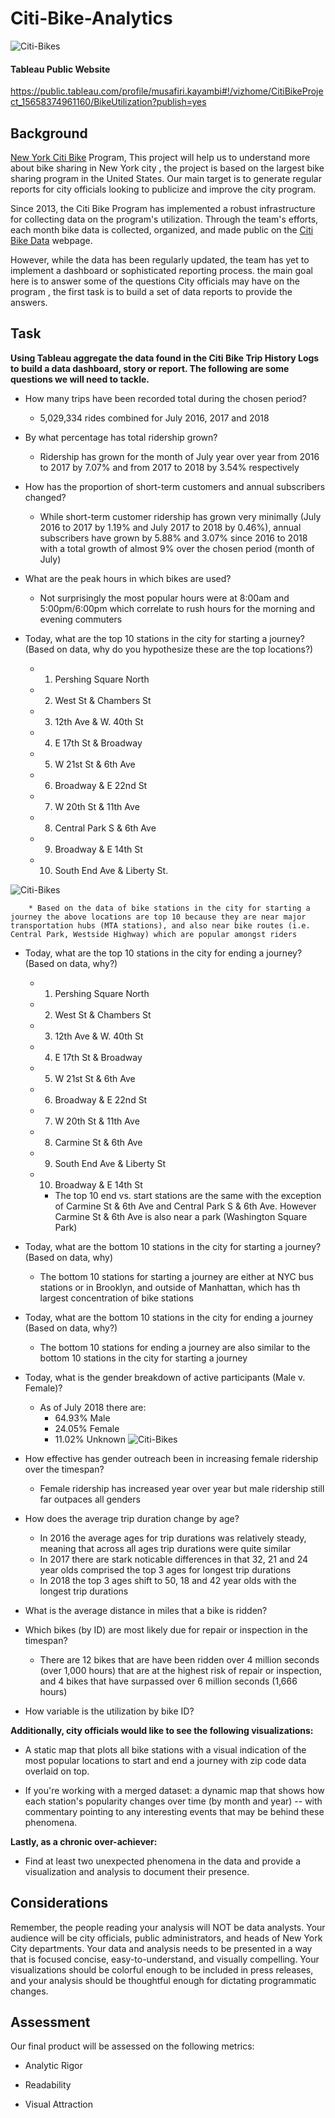 # Citi-Bike-Analytics

![Citi-Bikes](Images/citi-bike-station-bikes.jpg)


#### Tableau Public Website
https://public.tableau.com/profile/musafiri.kayambi#!/vizhome/CitiBikeProject_15658374961160/BikeUtilization?publish=yes


## Background

[New York Citi Bike](https://en.wikipedia.org/wiki/Citi_Bike) Program,
This project will help us to understand more about bike sharing in New York city , 
the project is based on the largest bike sharing program in the United States. Our main target is to generate regular reports for city officials looking to publicize and improve the city program.

Since 2013, the Citi Bike Program has implemented a robust infrastructure for collecting data on the program's utilization. Through the team's efforts, each month bike data is collected, organized, and made public on the [Citi Bike Data](https://www.citibikenyc.com/system-data) webpage.

However, while the data has been regularly updated, the team has yet to implement a dashboard or sophisticated reporting process. the main goal here is to answer some of the questions City officials may have on the program , the first task is to build a set of data reports to provide the answers. 

## Task

**Using Tableau aggregate the data found in the Citi Bike Trip History Logs to build a data dashboard, story or report. The following are some questions we will need to tackle.**

* How many trips have been recorded total during the chosen period?
    * 5,029,334 rides combined for July 2016, 2017 and 2018

* By what percentage has total ridership grown? 
    * Ridership has grown for the month of July year over year from 2016 to 2017 by 7.07% and from 2017 to 2018 by 3.54% respectively

* How has the proportion of short-term customers and annual subscribers changed?
    * While short-term customer ridership has grown very minimally (July 2016 to 2017 by 1.19% and July 2017 to 2018 by 0.46%), annual subscribers have grown by 5.88% and 3.07% since 2016 to 2018 with a total growth of almost 9% over the chosen period (month of July)

* What are the peak hours in which bikes are used?
    * Not surprisingly the most popular hours were at 8:00am and 5:00pm/6:00pm which correlate to rush hours for the morning and evening commuters

* Today, what are the top 10 stations in the city for starting a journey? (Based on data, why do you hypothesize these are the top locations?)
    * 1. Pershing Square North
    * 2. West St & Chambers St
    * 3. 12th Ave & W. 40th St
    * 4. E 17th St & Broadway
    * 5. W 21st St & 6th Ave
    * 6. Broadway & E 22nd St
    * 7. W 20th St & 11th Ave
    * 8. Central Park S & 6th Ave
    * 9. Broadway & E 14th St
    * 10. South End Ave & Liberty St.

![Citi-Bikes](Images/Sample.jpg)

        * Based on the data of bike stations in the city for starting a journey the above locations are top 10 because they are near major transportation hubs (MTA stations), and also near bike routes (i.e. Central Park, Westside Highway) which are popular amongst riders

* Today, what are the top 10 stations in the city for ending a journey? (Based on data, why?)
    * 1. Pershing Square North
    * 2. West St & Chambers St
    * 3. 12th Ave & W. 40th St
    * 4. E 17th St & Broadway
    * 5. W 21st St & 6th Ave
    * 6. Broadway & E 22nd St
    * 7. W 20th St & 11th Ave
    * 8. Carmine St & 6th Ave
    * 9. South End Ave & Liberty St
    * 10. Broadway & E 14th St
        * The top 10 end vs. start stations are the same with the exception of Carmine St & 6th Ave and Central Park S & 6th Ave. However Carmine St & 6th Ave is also near a park (Washington Square Park)

* Today, what are the bottom 10 stations in the city for starting a journey? (Based on data, why)
    * The bottom 10 stations for starting a journey are either at NYC bus stations or in Brooklyn, and outside of Manhattan, which has th largest concentration of bike stations

* Today, what are the bottom 10 stations in the city for ending a journey (Based on data, why?)
    * The bottom 10 stations for ending a journey are also similar to the bottom 10 stations in the city for starting a journey

* Today, what is the gender breakdown of active participants (Male v. Female)?
    * As of July 2018 there are:
        * 64.93% Male
        * 24.05% Female
        * 11.02% Unknown
![Citi-Bikes](Images/Gender.png)

* How effective has gender outreach been in increasing female ridership over the timespan?
    * Female ridership has increased year over year but male ridership still far outpaces all genders

* How does the average trip duration change by age?
    * In 2016 the average ages for trip durations was relatively steady, meaning that across all ages trip durations were quite similar
    * In 2017 there are stark noticable differences in that 32, 21 and 24 year olds comprised the top 3 ages for longest trip durations
    * In 2018 the top 3 ages shift to 50, 18 and 42 year olds with the longest trip durations

* What is the average distance in miles that a bike is ridden?

* Which bikes (by ID) are most likely due for repair or inspection in the timespan? 
    * There are 12 bikes that are have been ridden over 4 million seconds (over 1,000 hours) that are at the highest risk of repair or inspection, and 4 bikes that have surpassed over 6 million seconds (1,666 hours)

* How variable is the utilization by bike ID?

**Additionally, city officials would like to see the following visualizations:**

* A static map that plots all bike stations with a visual indication of the most popular locations to start and end a journey with zip code data overlaid on top.

* If you're working with a merged dataset: a dynamic map that shows how each station's popularity changes over time (by month and year) -- with commentary pointing to any interesting events that may be behind these phenomena.

**Lastly, as a chronic over-achiever:**

* Find at least two unexpected phenomena in the data and provide a visualization and analysis to document their presence. 


## Considerations

Remember, the people reading your analysis will NOT be data analysts. Your audience will be city officials, public administrators, and heads of New York City departments. Your data and analysis needs to be presented in a way that is focused concise, easy-to-understand, and visually compelling. Your visualizations should be colorful enough to be included in press releases, and your analysis should be thoughtful enough for dictating programmatic changes. 


## Assessment

Our final product will be assessed on the following metrics: 

* Analytic Rigor

* Readability

* Visual Attraction

